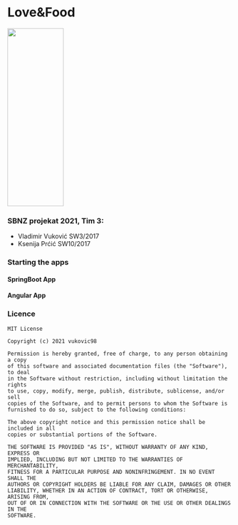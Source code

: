 # Love&Food

<img src="https://user-images.githubusercontent.com/45330563/115236782-10ec2600-a11c-11eb-8ddd-1986cbb86fcf.png" style="height:400px; width:50%">

### SBNZ projekat 2021, Tim 3:
* Vladimir Vuković SW3/2017
* Ksenija Prćić SW10/2017

### Starting the apps
    
#### SpringBoot App
    

#### Angular App
    

### Licence
    MIT License

    Copyright (c) 2021 vukovic98

    Permission is hereby granted, free of charge, to any person obtaining a copy
    of this software and associated documentation files (the "Software"), to deal
    in the Software without restriction, including without limitation the rights
    to use, copy, modify, merge, publish, distribute, sublicense, and/or sell
    copies of the Software, and to permit persons to whom the Software is
    furnished to do so, subject to the following conditions:

    The above copyright notice and this permission notice shall be included in all
    copies or substantial portions of the Software.

    THE SOFTWARE IS PROVIDED "AS IS", WITHOUT WARRANTY OF ANY KIND, EXPRESS OR
    IMPLIED, INCLUDING BUT NOT LIMITED TO THE WARRANTIES OF MERCHANTABILITY,
    FITNESS FOR A PARTICULAR PURPOSE AND NONINFRINGEMENT. IN NO EVENT SHALL THE
    AUTHORS OR COPYRIGHT HOLDERS BE LIABLE FOR ANY CLAIM, DAMAGES OR OTHER
    LIABILITY, WHETHER IN AN ACTION OF CONTRACT, TORT OR OTHERWISE, ARISING FROM,
    OUT OF OR IN CONNECTION WITH THE SOFTWARE OR THE USE OR OTHER DEALINGS IN THE
    SOFTWARE.

